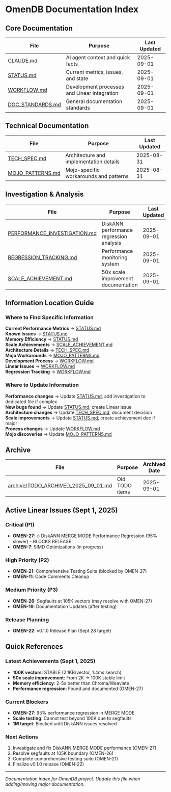 # OmenDB Documentation Index

## Core Documentation

| File | Purpose | Last Updated |
|------|---------|--------------|
| [CLAUDE.md](../CLAUDE.md) | AI agent context and quick facts | 2025-09-01 |
| [STATUS.md](STATUS.md) | Current metrics, issues, and state | 2025-09-01 |
| [WORKFLOW.md](WORKFLOW.md) | Development processes and Linear integration | 2025-09-01 |
| [DOC_STANDARDS.md](DOC_STANDARDS.md) | General documentation standards | 2025-09-01 |

## Technical Documentation

| File | Purpose | Last Updated |
|------|---------|--------------|
| [TECH_SPEC.md](TECH_SPEC.md) | Architecture and implementation details | 2025-08-31 |
| [MOJO_PATTERNS.md](MOJO_PATTERNS.md) | Mojo-specific workarounds and patterns | 2025-08-31 |

## Investigation & Analysis

| File | Purpose | Last Updated |
|------|---------|--------------|
| [PERFORMANCE_INVESTIGATION.md](PERFORMANCE_INVESTIGATION.md) | DiskANN performance regression analysis | 2025-09-01 |
| [REGRESSION_TRACKING.md](REGRESSION_TRACKING.md) | Performance monitoring system | 2025-09-01 |
| [SCALE_ACHIEVEMENT.md](SCALE_ACHIEVEMENT.md) | 50x scale improvement documentation | 2025-09-01 |

## Information Location Guide

### Where to Find Specific Information

**Current Performance Metrics** → [STATUS.md](STATUS.md#performance-metrics)  
**Known Issues** → [STATUS.md](STATUS.md#known-issues)  
**Memory Efficiency** → [STATUS.md](STATUS.md#memory-optimization-journey)  
**Scale Achievements** → [SCALE_ACHIEVEMENT.md](SCALE_ACHIEVEMENT.md)  
**Architecture Details** → [TECH_SPEC.md](TECH_SPEC.md)  
**Mojo Workarounds** → [MOJO_PATTERNS.md](MOJO_PATTERNS.md)  
**Development Process** → [WORKFLOW.md](WORKFLOW.md)  
**Linear Issues** → [WORKFLOW.md](WORKFLOW.md#linear-issue-management)  
**Regression Tracking** → [WORKFLOW.md](WORKFLOW.md#performance-regression-tracking)  

### Where to Update Information

**Performance changes** → Update [STATUS.md](STATUS.md), add investigation to dedicated file if complex  
**New bugs found** → Update [STATUS.md](STATUS.md#known-issues), create Linear issue  
**Architecture changes** → Update [TECH_SPEC.md](TECH_SPEC.md), document decision  
**Scale improvements** → Update [STATUS.md](STATUS.md), create achievement doc if major  
**Process changes** → Update [WORKFLOW.md](WORKFLOW.md)  
**Mojo discoveries** → Update [MOJO_PATTERNS.md](MOJO_PATTERNS.md)  

## Archive

| File | Purpose | Archived Date |
|------|---------|---------------|
| [archive/TODO_ARCHIVED_2025_09_01.md](archive/TODO_ARCHIVED_2025_09_01.md) | Old TODO items | 2025-09-01 |

## Active Linear Issues (Sept 1, 2025)

### Critical (P1)
- **OMEN-27**: 🔥 DiskANN MERGE MODE Performance Regression (95% slower) - BLOCKS RELEASE
- **OMEN-7**: SIMD Optimizations (in progress)

### High Priority (P2) 
- **OMEN-21**: Comprehensive Testing Suite (blocked by OMEN-27)
- **OMEN-11**: Code Comments Cleanup

### Medium Priority (P3)
- **OMEN-26**: Segfaults at 105K vectors (may resolve with OMEN-27)
- **OMEN-19**: Documentation Updates (after testing)

### Release Planning
- **OMEN-22**: v0.1.0 Release Plan (Sept 28 target)

## Quick References

### Latest Achievements (Sept 1, 2025)
- **100K vectors**: STABLE (2.1KB/vector, 1.4ms search)
- **50x scale improvement**: From 2K → 100K stable limit
- **Memory efficiency**: 2-5x better than Chroma/Weaviate
- **Performance regression**: Found and documented (OMEN-27)

### Current Blockers
- **OMEN-27**: 95% performance regression in MERGE MODE
- **Scale testing**: Cannot test beyond 100K due to segfaults
- **1M target**: Blocked until DiskANN issues resolved

### Next Actions
1. Investigate and fix DiskANN MERGE MODE performance (OMEN-27)
2. Resolve segfaults at 105K boundary (OMEN-26) 
3. Complete comprehensive testing suite (OMEN-21)
4. Finalize v0.1.0 release (OMEN-22)

---
*Documentation index for OmenDB project. Update this file when adding/moving major documentation.*